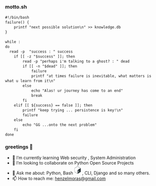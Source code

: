 

<!--
**HenzelMoras/HenzelMoras** is a ✨ _special_ ✨ repository because its `README.md` (this file) appears on your GitHub profile.

Here are some ideas to get you started:

- 🔭 I’m currently working on ...
- 🌱 I’m currently learning ...
- 👯 I’m looking to collaborate on ...
- 🤔 I’m looking for help with ...
- 💬 Ask me about ...
- 📫 How to reach me: ...
- 😄 Pronouns: ...
- ⚡ Fun fact: ...
-->

### motto.sh
```shell
#!/bin/bash
failure() {
    printf "next possible solution\n" >> knowledge.db
}

while :
do
  read -p  "success : " success
    if [[ -z "$success" ]]; then
        read -p "perhaps i'm talking to a ghost? : " dead
        if [[ -n "$dead" ]]; then
            failure
            printf "at times failure is inevitable, what matters is what u learn from it\n"
        else
            echo "Alas! ur journey has come to an end"
            break
        fi
    elif [[ ${success} == false ]]; then
        printf "keep trying ... persistence is key!\n"
        failure                                                                                                                                                 
    else                                                                                                         
        echo "GG ...onto the next problem"                                                                                                  
    fi                                                                                 
done                         
```
###  greetings :vulcan_salute:

- 🌱 I’m currently learning Web security , System Administration
- 👯 I’m looking to collaborate on Python Open Source Projects
- 💬 Ask me about: Python, Bash<img src="https://github.com/HenzelMoras/HenzelMoras/blob/1b1b2cb23faf9d91bcc3aa4abcc66b00b77927e8/images/bash.png" alt="bash" width="30">, CLI, Django and so many others.
- 📫 How to reach me: henzelmoras@gmail.com

